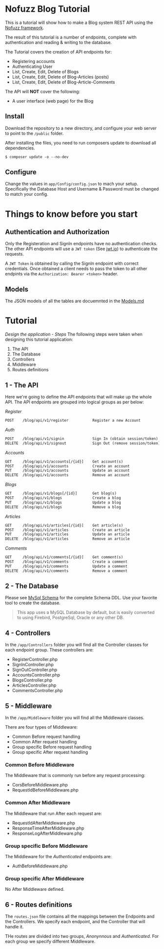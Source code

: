 # Nofuzz Blog Tutorial
This is a tutorial will show how to make a Blog system REST API using the [Nofuzz framework](https://github.com/Celarius/nofuzz-framework).

The result of this tutorial is a number of endpoints, complete with authentication and reading & writing to the database.

The Tutorial covers the creation of API endpoints for:
- Registering accounts
- Authenticating User
- List, Create, Edit, Delete of Blogs
- List, Create, Edit, Delete of Blog-Articles (posts)
- List, Create, Edit, Delete of Blog-Article-Comments

The API will __NOT__ cover the following:
- A user interface (web page) for the Blog

## Install
Download the repository to a new directory, and configure your web server to point to the `/public` folder.

After installing the files, you need to run composers update to download all dependencies.
```txt
$ composer update -o --no-dev
```

## Configure
Change the values in `app/Config/config.json` to mach your setup. Specifically the Database Host and Username & Password must be changed to match your config.


# Things to know before you start

## Authentication and Authorization
Only the Registeration and SignIn endpoints have no authentication checks. The other API endpoints will use a `JWT token` (See [jwt.io](https://jwt.io)) to authenticate the requests.

A `JWT Token` is obtained by calling the SignIn endpoint with correct credentials. Once obtained a client needs to pass the token to all other endpints via the `Authorization: Bearer <token>` header.

## Models
The JSON models of all the tables are docuemnted in the [Models.md](doc/models.md)


# Tutorial
*Design the application - Steps*
The following steps were taken when designing this tutorial application:

1. The API
2. The Database
3. Controllers
4. Middleware
5. Routes definitions


## 1 - The API
Here we're going to define the API endpoints that will make up the whole API. The API endpoints are grouped into logical groups as per below:

*Register*
```txt
POST    /blog/api/v1/register           Register a new Account
```
*Auth*
```txt
POST    /blog/api/v1/signin             Sign In (obtain session/token)
DELETE  /blog/api/v1/signout            Sign Out (remove session/token)
```
*Accounts*
```txt
GET     /blog/api/v1/accounts[/{id}]    Get account(s) 
POST    /blog/api/v1/accounts           Create an account
PUT     /blog/api/v1/accounts           Update an account
DELETE  /blog/api/v1/accounts           Remove an account
```
*Blogs*
```txt
GET     /blog/api/v1/blogs[/{id}]       Get blog(s)
POST    /blog/api/v1/blogs              Create a blog
PUT     /blog/api/v1/blogs              Update a blog
DELETE  /blog/api/v1/blogs              Remove a blog
```
*Articles*
```txt
GET     /blog/api/v1/articles[/{id}]    Get article(s)
POST    /blog/api/v1/articles           Create an article
PUT     /blog/api/v1/articles           Update an article
DELETE  /blog/api/v1/articles           Remove an article
```
*Comments*
```txt
GET     /blog/api/v1/comments[/{id}]    Get comment(s)
POST    /blog/api/v1/comments           Create a comment
PUT     /blog/api/v1/comments           Update a comment
DELETE  /blog/api/v1/comments           Remove a comment
```


## 2 - The Database
Please see [MySql Schema](doc/schema.mysql.sql) for the complete Schema DDL. Use your favorite tool to create the database.

> This app uses a MySQL Database by default, but is easily converted to using Firebird, PostgreSql, Oracle or any other DB.

## 4 - Controllers
In the `/app/Controllers` folder you will find all the Controller classes for each endpoint group. These controllers are:
- RegisterController.php
- SignInController.php
- SignOutController.php
- AccountsController.php
- BlogsController.php
- ArticlesController.php
- CommentsController.php

## 5 - Middleware
In the `/app/Middleware` folder you will find all the Middleware classes. 

There are four types of Middleware:
- Common Before request handling
- Common After request handling
- Group specific Before request handling
- Group specific After request handling

### Common Before Middleware
The Middleware that is commonly run before any request processing:
- CorsBeforeMiddleware.php
- RequestIdBeforeMiddleware.php

### Common After Middleware
The Middleware that run After each request are:
- RequestIdAfterMiddleware.php
- ResponseTimeAfterMiddleware.php
- ResponseLogAfterMiddleware.php

### Group specific Before Middleware
The Middleware for the *Authenticated* endpoints are:
- AuthBeforeMiddleware.php

### Group specific After Middleware
No After Middleware defined.

## 6 - Routes definitions
The `routes.json` file contains all the mappings between the Endpoints and the Controllers. We specify each endpoint, and the Controller that will handle it.

THe routes are divided into two groups, *Anonynnous* and *Authenticated*. For each group we specify different Middleware.
